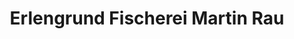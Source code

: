 ---
title: "Erlengrund Fischerei Martin Rau"
url: /simmelsdorf/erlengrund-fischerei-martin-rau/
shop: Fisch
---